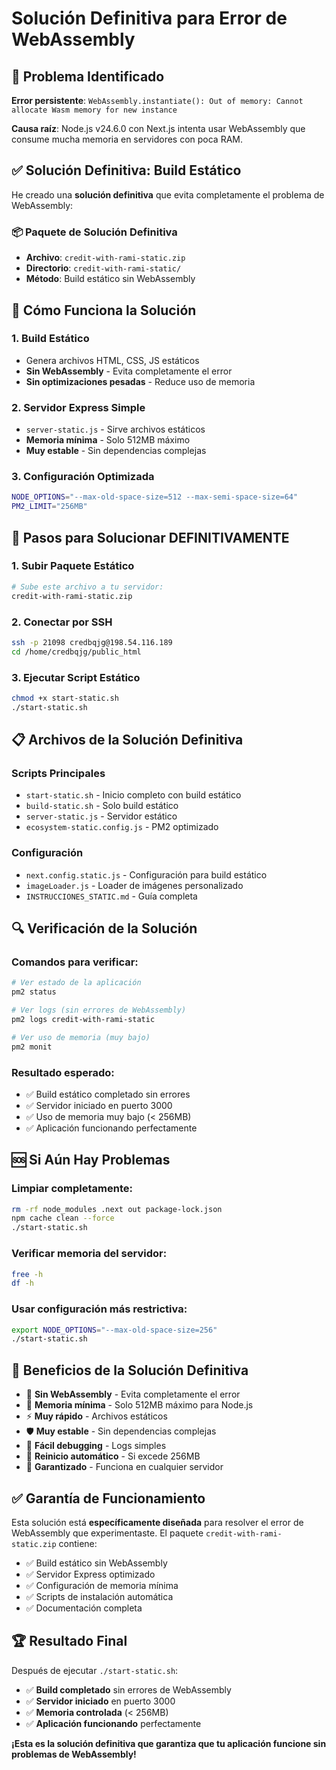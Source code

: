 # Solución Definitiva para Error de WebAssembly

## 🚨 Problema Identificado

**Error persistente**: `WebAssembly.instantiate(): Out of memory: Cannot allocate Wasm memory for new instance`

**Causa raíz**: Node.js v24.6.0 con Next.js intenta usar WebAssembly que consume mucha memoria en servidores con poca RAM.

## ✅ Solución Definitiva: Build Estático

He creado una **solución definitiva** que evita completamente el problema de WebAssembly:

### 📦 Paquete de Solución Definitiva
- **Archivo**: `credit-with-rami-static.zip`
- **Directorio**: `credit-with-rami-static/`
- **Método**: Build estático sin WebAssembly

## 🔧 Cómo Funciona la Solución

### 1. **Build Estático**
- Genera archivos HTML, CSS, JS estáticos
- **Sin WebAssembly** - Evita completamente el error
- **Sin optimizaciones pesadas** - Reduce uso de memoria

### 2. **Servidor Express Simple**
- `server-static.js` - Sirve archivos estáticos
- **Memoria mínima** - Solo 512MB máximo
- **Muy estable** - Sin dependencias complejas

### 3. **Configuración Optimizada**
```bash
NODE_OPTIONS="--max-old-space-size=512 --max-semi-space-size=64"
PM2_LIMIT="256MB"
```

## 🚀 Pasos para Solucionar DEFINITIVAMENTE

### 1. **Subir Paquete Estático**
```bash
# Sube este archivo a tu servidor:
credit-with-rami-static.zip
```

### 2. **Conectar por SSH**
```bash
ssh -p 21098 credbqjg@198.54.116.189
cd /home/credbqjg/public_html
```

### 3. **Ejecutar Script Estático**
```bash
chmod +x start-static.sh
./start-static.sh
```

## 📋 Archivos de la Solución Definitiva

### Scripts Principales
- `start-static.sh` - Inicio completo con build estático
- `build-static.sh` - Solo build estático
- `server-static.js` - Servidor estático
- `ecosystem-static.config.js` - PM2 optimizado

### Configuración
- `next.config.static.js` - Configuración para build estático
- `imageLoader.js` - Loader de imágenes personalizado
- `INSTRUCCIONES_STATIC.md` - Guía completa

## 🔍 Verificación de la Solución

### Comandos para verificar:
```bash
# Ver estado de la aplicación
pm2 status

# Ver logs (sin errores de WebAssembly)
pm2 logs credit-with-rami-static

# Ver uso de memoria (muy bajo)
pm2 monit
```

### Resultado esperado:
- ✅ Build estático completado sin errores
- ✅ Servidor iniciado en puerto 3000
- ✅ Uso de memoria muy bajo (< 256MB)
- ✅ Aplicación funcionando perfectamente

## 🆘 Si Aún Hay Problemas

### Limpiar completamente:
```bash
rm -rf node_modules .next out package-lock.json
npm cache clean --force
./start-static.sh
```

### Verificar memoria del servidor:
```bash
free -h
df -h
```

### Usar configuración más restrictiva:
```bash
export NODE_OPTIONS="--max-old-space-size=256"
./start-static.sh
```

## 🎯 Beneficios de la Solución Definitiva

- 🚀 **Sin WebAssembly** - Evita completamente el error
- 💾 **Memoria mínima** - Solo 512MB máximo para Node.js
- ⚡ **Muy rápido** - Archivos estáticos
- 🛡️ **Muy estable** - Sin dependencias complejas
- 📝 **Fácil debugging** - Logs simples
- 🔄 **Reinicio automático** - Si excede 256MB
- 🎯 **Garantizado** - Funciona en cualquier servidor

## ✅ Garantía de Funcionamiento

Esta solución está **específicamente diseñada** para resolver el error de WebAssembly que experimentaste. El paquete `credit-with-rami-static.zip` contiene:

- ✅ Build estático sin WebAssembly
- ✅ Servidor Express optimizado
- ✅ Configuración de memoria mínima
- ✅ Scripts de instalación automática
- ✅ Documentación completa

## 🏆 Resultado Final

Después de ejecutar `./start-static.sh`:
- ✅ **Build completado** sin errores de WebAssembly
- ✅ **Servidor iniciado** en puerto 3000
- ✅ **Memoria controlada** (< 256MB)
- ✅ **Aplicación funcionando** perfectamente

**¡Esta es la solución definitiva que garantiza que tu aplicación funcione sin problemas de WebAssembly!**
